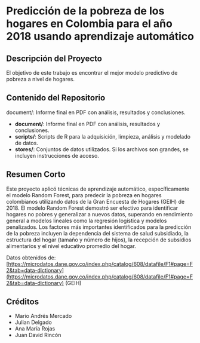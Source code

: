 # Predicción de la pobreza de los hogares en Colombia para el año 2018 usando aprendizaje automático

## Descripción del Proyecto

El objetivo de este trabajo es encontrar el mejor modelo predictivo de pobreza a nivel de hogares.

## Contenido del Repositorio
document/: Informe final en PDF con análisis, resultados y conclusiones.
*   **document/**: Informe final en PDF con análisis, resultados y conclusiones.
*   **scripts/**: Scripts de R para la adquisición, limpieza, análisis y modelado de datos.
*   **stores/**: Conjuntos de datos utilizados. Si los archivos son grandes, se incluyen instrucciones de acceso.

## Resumen Corto
Este proyecto aplicó técnicas de aprendizaje automático, específicamente el modelo Random Forest, para predecir la pobreza en hogares colombianos utilizando datos de la Gran Encuesta de Hogares (GEIH) de 2018. El modelo Random Forest demostró ser efectivo para identificar hogares no pobres y generalizar a nuevos datos, superando en rendimiento general a modelos lineales como la regresión logística y modelos penalizados. Los factores más importantes identificados para la predicción de la pobreza incluyen la dependencia del sistema de salud subsidiado, la estructura del hogar (tamaño y número de hijos), la recepción de subsidios alimentarios y el nivel educativo promedio del hogar.

Datos obtenidos de: [https://microdatos.dane.gov.co/index.php/catalog/608/datafile/F1#page=F2&tab=data-dictionary](https://microdatos.dane.gov.co/index.php/catalog/608/datafile/F1#page=F2&tab=data-dictionary) (GEIH)

## Créditos

*   Mario Andrés Mercado
*   Julian Delgado
*   Ana María Rojas
*   Juan David Rincón

